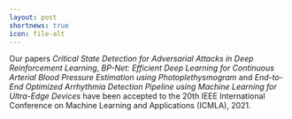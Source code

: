 ```yaml
---
layout: post
shortnews: true
icon: file-alt
---
```

Our papers *Critical State Detection for Adversarial Attacks in Deep Reinforcement Learning*, *BP-Net: Efficient Deep Learning for Continuous Arterial Blood Pressure Estimation using Photoplethysmogram* and *End-to-End Optimized Arrhythmia Detection Pipeline using Machine Learning for Ultra-Edge Devices* have been accepted to the 20th IEEE International Conference on Machine Learning and Applications (ICMLA), 2021.
